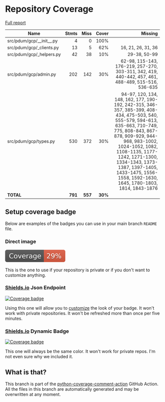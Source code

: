# Repository Coverage

[Full report](https://htmlpreview.github.io/?https://github.com/habemus-papadum/pdum_gcp/blob/python-coverage-comment-action-data/htmlcov/index.html)

| Name                         |    Stmts |     Miss |   Cover |   Missing |
|----------------------------- | -------: | -------: | ------: | --------: |
| src/pdum/gcp/\_\_init\_\_.py |        4 |        0 |    100% |           |
| src/pdum/gcp/\_clients.py    |       13 |        5 |     62% |16, 21, 26, 31, 36 |
| src/pdum/gcp/\_helpers.py    |       42 |       38 |     10% |29-38, 50-99 |
| src/pdum/gcp/admin.py        |      202 |      142 |     30% |62-98, 115-143, 176-219, 257-270, 303-311, 342, 419, 440-442, 457, 461, 488-489, 515-516, 536-635 |
| src/pdum/gcp/types.py        |      530 |      372 |     30% |94-97, 120, 134, 148, 162, 177, 190-192, 242-315, 346-357, 385-399, 408-434, 475-503, 540, 555-579, 594-613, 635-663, 710-749, 775, 808-843, 867-878, 909-929, 944-968, 983-1002, 1024-1052, 1082, 1108-1135, 1177-1242, 1271-1300, 1334-1343, 1373-1387, 1397-1405, 1433-1475, 1556-1558, 1592-1630, 1645, 1780-1803, 1814, 1843-1876 |
|                    **TOTAL** |  **791** |  **557** | **30%** |           |


## Setup coverage badge

Below are examples of the badges you can use in your main branch `README` file.

### Direct image

[![Coverage badge](https://raw.githubusercontent.com/habemus-papadum/pdum_gcp/python-coverage-comment-action-data/badge.svg)](https://htmlpreview.github.io/?https://github.com/habemus-papadum/pdum_gcp/blob/python-coverage-comment-action-data/htmlcov/index.html)

This is the one to use if your repository is private or if you don't want to customize anything.

### [Shields.io](https://shields.io) Json Endpoint

[![Coverage badge](https://img.shields.io/endpoint?url=https://raw.githubusercontent.com/habemus-papadum/pdum_gcp/python-coverage-comment-action-data/endpoint.json)](https://htmlpreview.github.io/?https://github.com/habemus-papadum/pdum_gcp/blob/python-coverage-comment-action-data/htmlcov/index.html)

Using this one will allow you to [customize](https://shields.io/endpoint) the look of your badge.
It won't work with private repositories. It won't be refreshed more than once per five minutes.

### [Shields.io](https://shields.io) Dynamic Badge

[![Coverage badge](https://img.shields.io/badge/dynamic/json?color=brightgreen&label=coverage&query=%24.message&url=https%3A%2F%2Fraw.githubusercontent.com%2Fhabemus-papadum%2Fpdum_gcp%2Fpython-coverage-comment-action-data%2Fendpoint.json)](https://htmlpreview.github.io/?https://github.com/habemus-papadum/pdum_gcp/blob/python-coverage-comment-action-data/htmlcov/index.html)

This one will always be the same color. It won't work for private repos. I'm not even sure why we included it.

## What is that?

This branch is part of the
[python-coverage-comment-action](https://github.com/marketplace/actions/python-coverage-comment)
GitHub Action. All the files in this branch are automatically generated and may be
overwritten at any moment.